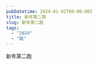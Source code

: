 ```yaml
---
pubDatetime: 2024-01-02T00:00:00Z
title: 新年第二跑
slug: 新年第二跑
tags:
  - "2024"
  - "路"
---
```


新年第二跑


